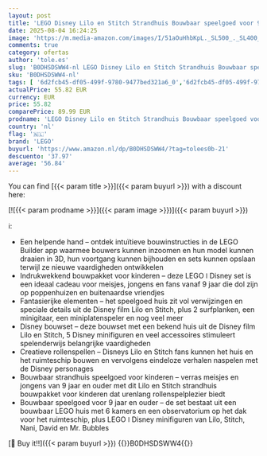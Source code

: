 ```yaml
---
layout: post
title: 'LEGO Disney Lilo en Stitch Strandhuis Bouwbaar speelgoed voor 9 jaar en Ouder met 6 Kamers  Dakterras  2 Surfplanken  Ruimteschip en 5 Minifiguren  Verjaardagscadeau voor Meisjes en Jongens 43268'
date: 2025-08-04 16:24:25
image: 'https://m.media-amazon.com/images/I/51aOuHhbKpL._SL500_._SL400_.jpg'
comments: true
category: ofertas
author: 'tole.es'
slug: 'B0DHSDSWW4-nl LEGO Disney Lilo en Stitch Strandhuis Bouwbaar speelgoed...'
sku: 'B0DHSDSWW4-nl'
tags: [ '6d2fcb45-df05-499f-9780-9477bed321a6_0','6d2fcb45-df05-499f-9780-9477bed321a6_501','Arborist Merchandising Root','Bouw- & constructiespeelgoed','Creatieve spellen','Educatief speelgoed','Self Service','Special Features Stores','Speelgoed & spellen','Speelgoedbouwsets','lego','🇳🇱', ]
actualPrice: 55.82 EUR
currency: EUR
price: 55.82
comparePrice: 89.99 EUR
prodname: 'LEGO Disney Lilo en Stitch Strandhuis Bouwbaar speelgoed voor 9 jaar en Ouder met 6 Kamers  Dakterras  2 Surfplanken  Ruimteschip en 5 Minifiguren  Verjaardagscadeau voor Meisjes en Jongens 43268'
country: 'nl'
flag: '🇳🇱'
brand: 'LEGO'
buyurl: 'https://www.amazon.nl/dp/B0DHSDSWW4/?tag=tolees0b-21'
descuento: '37.97'
average: '56.84'
---
```


You can find [{{< param title >}}]({{< param buyurl >}}) with a discount here:

[![{{< param prodname >}}]({{< param image >}})]({{< param buyurl >}})

ℹ️:

- Een helpende hand – ontdek intuïtieve bouwinstructies in de LEGO Builder app waarmee bouwers kunnen inzoomen en hun model kunnen draaien in 3D, hun voortgang kunnen bijhouden en sets kunnen opslaan terwijl ze nieuwe vaardigheden ontwikkelen
- Indrukwekkend bouwpakket voor kinderen – deze LEGO ǀ Disney set is een ideaal cadeau voor meisjes, jongens en fans vanaf 9 jaar die dol zijn op poppenhuizen en buitenaardse vriendjes
- Fantasierijke elementen – het speelgoed huis zit vol verwijzingen en speciale details uit de Disney film Lilo en Stitch, plus 2 surfplanken, een minigitaar, een miniplatenspeler en nog veel meer
- Disney bouwset – deze bouwset met een bekend huis uit de Disney film Lilo en Stitch, 5 Disney minifiguren en veel accessoires stimuleert spelenderwijs belangrijke vaardigheden
- Creatieve rollenspellen – Disneys Lilo en Stitch fans kunnen het huis en het ruimteschip bouwen en vervolgens eindeloze verhalen naspelen met de Disney personages
- Bouwbaar strandhuis speelgoed voor kinderen – verras meisjes en jongens van 9 jaar en ouder met dit Lilo en Stitch strandhuis bouwpakket voor kinderen dat urenlang rollenspelplezier biedt
- Bouwbaar speelgoed voor 9 jaar en ouder – de set bestaat uit een bouwbaar LEGO huis met 6 kamers en een observatorium op het dak voor het ruimteschip, plus LEGO ǀ Disney minifiguren van Lilo, Stitch, Nani, David en Mr. Bubbles

[🛒 Buy it!!]({{< param buyurl >}})
{{<world>}}B0DHSDSWW4{{</world>}}
